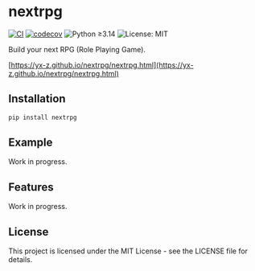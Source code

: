 # nextrpg

[![CI](https://github.com/yx-z/nextrpg/actions/workflows/test.yml/badge.svg?branch=main)](https://github.com/yx-z/nextrpg/actions/workflows/test.yml)
[![codecov](https://codecov.io/gh/yx-z/nextrpg/branch/main/graph/badge.svg)](https://codecov.io/gh/yx-z/nextrpg)
![Python ≥3.14](https://img.shields.io/badge/python-%E2%89%A53.14-blue.svg)
![License: MIT](https://img.shields.io/badge/License-MIT-green.svg)

Build your next RPG (Role Playing Game).

[https://yx-z.github.io/nextrpg/nextrpg.html](https://yx-z.github.io/nextrpg/nextrpg.html)

## Installation

```bash
pip install nextrpg
```

## Example

Work in progress.

## Features

Work in progress.

## License

This project is licensed under the MIT License - see the LICENSE file for
details. 